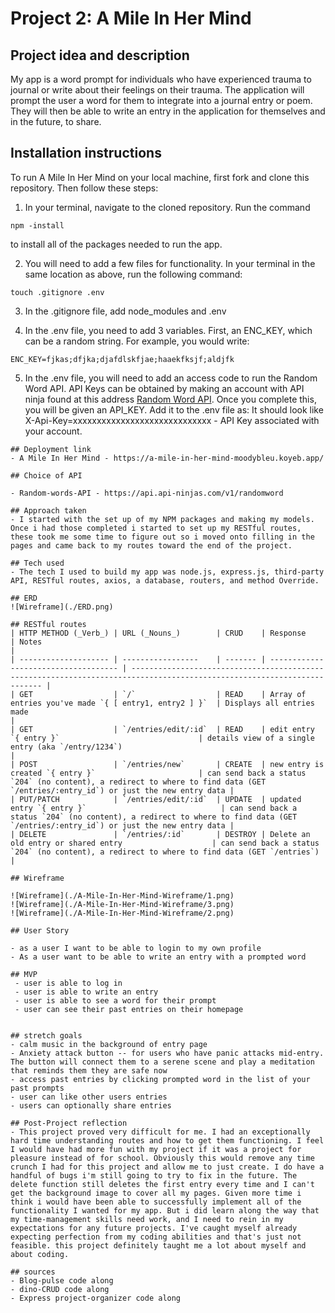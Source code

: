 # Project 2: A Mile In Her Mind

## Project idea and description

My app is a word prompt for individuals who have experienced trauma to journal or write about their feelings on their trauma. The application will prompt the user a word for them to integrate into a journal entry or poem. They will then be able to write an entry in the application for themselves and in the future, to share. 

## Installation instructions
To run A Mile In Her Mind on your local machine, first fork and clone this repository. Then follow these steps: 
1. In your terminal, navigate to the cloned repository. Run the command 
```
npm -install 
```
to install all of the packages needed to run the app. 

2. You will need to add a few files for functionality. In your terminal in the same location as above, run the following command: 
``` 
touch .gitignore .env 
```

3. In the .gitignore file, add node_modules and .env 

4. In the .env file, you need to add 3 variables. First, an ENC_KEY, which can be a random string. For example, you would write: 
```
ENC_KEY=fjkas;dfjka;djafdlskfjae;haaekfksjf;aldjfk
```
5. In the .env file, you will need to add an access code to run the Random Word API. API Keys can be obtained by making an account with API ninja found at this address [Random Word API](https://api-ninjas.com/api/randomword).  Once you complete this, you will be given an API_KEY. Add it to the .env file as: It should look like X-Api-Key=xxxxxxxxxxxxxxxxxxxxxxxxxxxxx - API Key associated with your account.
```
## Deployment link
- A Mile In Her Mind - https://a-mile-in-her-mind-moodybleu.koyeb.app/

## Choice of API

- Random-words-API - https://api.api-ninjas.com/v1/randomword

## Approach taken
- I started with the set up of my NPM packages and making my models. Once i had those completed i started to set up my RESTful routes, these took me some time to figure out so i moved onto filling in the pages and came back to my routes toward the end of the project.

## Tech used
- The tech I used to build my app was node.js, express.js, third-party API, RESTful routes, axios, a database, routers, and method Override.

## ERD
![Wireframe](./ERD.png)

## RESTful routes
| HTTP METHOD (_Verb_) | URL (_Nouns_)        | CRUD    | Response                             | Notes                                                                                                                    |
| -------------------- | -----------------    | ------- | ------------------------------------ | ------------------------------------------------------------------------------------------------------------------------ |
| GET                  | `/`                  | READ    | Array of entries you've made `{ [ entry1, entry2 ] }`  | Displays all entries made                                                                               |
| GET                  | `/entries/edit/:id`  | READ    | edit entry `{ entry }`                               | details view of a single entry (aka `/entry/1234`)                                                                                |
| POST                 | `/entries/new`       | CREATE  | new entry is created `{ entry }`                       | can send back a status `204` (no content), a redirect to where to find data (GET `/entries/:entry_id`) or just the new entry data |
| PUT/PATCH            | `/entries/edit/:id`  | UPDATE  | updated entry `{ entry }`                              | can send back a status `204` (no content), a redirect to where to find data (GET `/entries/:entry_id`) or just the new entry data |
| DELETE               | `/entries/:id`       | DESTROY | Delete an old entry or shared entry                    | can send back a status `204` (no content), a redirect to where to find data (GET `/entries`)                                      |

## Wireframe

![Wireframe](./A-Mile-In-Her-Mind-Wireframe/1.png)
![Wireframe](./A-Mile-In-Her-Mind-Wireframe/3.png)
![Wireframe](./A-Mile-In-Her-Mind-Wireframe/2.png)

## User Story

- as a user I want to be able to login to my own profile
- As a user want to be able to write an entry with a prompted word

## MVP 
 - user is able to log in 
 - user is able to write an entry
 - user is able to see a word for their prompt
 - user can see their past entries on their homepage
 

## stretch goals
- calm music in the background of entry page
- Anxiety attack button -- for users who have panic attacks mid-entry. The button will connect them to a serene scene and play a meditation that reminds them they are safe now
- access past entries by clicking prompted word in the list of your past prompts
- user can like other users entries
- users can optionally share entries

## Post-Project reflection
- This project proved very difficult for me. I had an exceptionally hard time understanding routes and how to get them functioning. I feel I would have had more fun with my project if it was a project for pleasure instead of for school. Obviously this would remove any time crunch I had for this project and allow me to just create. I do have a handful of bugs i'm still going to try to fix in the future. The delete function still deletes the first entry every time and I can't get the background image to cover all my pages. Given more time i think i would have been able to successfully implement all of the functionality I wanted for my app. But i did learn along the way that my time-management skills need work, and I need to rein in my expectations for any future projects. I've caught myself already expecting perfection from my coding abilities and that's just not feasible. this project definitely taught me a lot about myself and about coding. 

## sources
- Blog-pulse code along 
- dino-CRUD code along
- Express project-organizer code along
